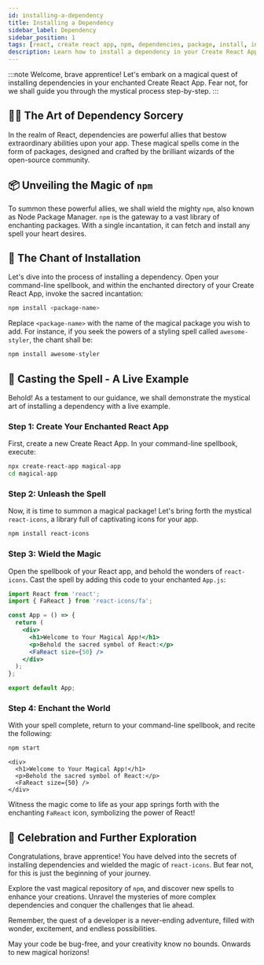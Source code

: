 ```yaml
---
id: installing-a-dependency
title: Installing a Dependency
sidebar_label: Dependency
sidebar_position: 1
tags: [react, create react app, npm, dependencies, package, install, installation, node package manager, react-scripts, react-dom, react-icons, react-scripts, react-app, react-app-template]
description: Learn how to install a dependency in your Create React App project. Unleash the power of enchanting packages and add new spells to your React app with the help of npm.
---
```


:::note
Welcome, brave apprentice! Let's embark on a magical quest of installing dependencies in your enchanted Create React App. Fear not, for we shall guide you through the mystical process step-by-step.
:::

## 🧙‍♂️ The Art of Dependency Sorcery

In the realm of React, dependencies are powerful allies that bestow extraordinary abilities upon your app. These magical spells come in the form of packages, designed and crafted by the brilliant wizards of the open-source community.

## 📦 Unveiling the Magic of `npm`

To summon these powerful allies, we shall wield the mighty `npm`, also known as Node Package Manager. `npm` is the gateway to a vast library of enchanting packages. With a single incantation, it can fetch and install any spell your heart desires.

## 🔮 The Chant of Installation

Let's dive into the process of installing a dependency. Open your command-line spellbook, and within the enchanted directory of your Create React App, invoke the sacred incantation:

```bash
npm install <package-name>
```

Replace `<package-name>` with the name of the magical package you wish to add. For instance, if you seek the powers of a styling spell called `awesome-styler`, the chant shall be:

```bash
npm install awesome-styler
```

## 🌟 Casting the Spell - A Live Example

Behold! As a testament to our guidance, we shall demonstrate the mystical art of installing a dependency with a live example.

### Step 1: Create Your Enchanted React App

First, create a new Create React App. In your command-line spellbook, execute:

```bash
npx create-react-app magical-app
cd magical-app
```

### Step 2: Unleash the Spell

Now, it is time to summon a magical package! Let's bring forth the mystical `react-icons`, a library full of captivating icons for your app.

```bash
npm install react-icons
```

### Step 3: Wield the Magic

Open the spellbook of your React app, and behold the wonders of `react-icons`. Cast the spell by adding this code to your enchanted `App.js`:

```jsx
import React from 'react';
import { FaReact } from 'react-icons/fa';

const App = () => {
  return (
    <div>
      <h1>Welcome to Your Magical App!</h1>
      <p>Behold the sacred symbol of React:</p>
      <FaReact size={50} />
    </div>
  );
};

export default App;
```

### Step 4: Enchant the World

With your spell complete, return to your command-line spellbook, and recite the following:

```bash
npm start
```

<BrowserWindow>
      
    <div>
      <h1>Welcome to Your Magical App!</h1>
      <p>Behold the sacred symbol of React:</p>
      <FaReact size={50} />
    </div>
      
 </BrowserWindow>

Witness the magic come to life as your app springs forth with the enchanting `FaReact` icon, symbolizing the power of React!

## 🎉 Celebration and Further Exploration

Congratulations, brave apprentice! You have delved into the secrets of installing dependencies and wielded the magic of `react-icons`. But fear not, for this is just the beginning of your journey.

Explore the vast magical repository of `npm`, and discover new spells to enhance your creations. Unravel the mysteries of more complex dependencies and conquer the challenges that lie ahead.

Remember, the quest of a developer is a never-ending adventure, filled with wonder, excitement, and endless possibilities.

May your code be bug-free, and your creativity know no bounds. Onwards to new magical horizons!